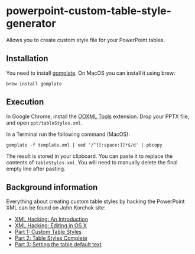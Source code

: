# powerpoint-custom-table-style-generator

Allows you to create custom style file for your PowerPoint tables.

## Installation

You need to install [gomplate](https://docs.gomplate.ca/). On MacOS you can install it using brew:
````
brew install gomplate
````

## Execution

In Google Chrome, install the [OOXML Tools](https://chrome.google.com/webstore/detail/ooxml-tools/bjmmjfdegplhkefakjkccocjanekbapn) extension. Drop your PPTX file, and open `ppt/tableStyles.xml`.

In a Terminal run the following command (MacOS):
````
gomplate -f template.xml | sed '/^[[:space:]]*$/d' | pbcopy
````

The result is stored in your clipboard. You can paste it to replace the contents of `tableStyles.xml`. You will need to manually delete the final empty line after pasting.

## Background information

Everything about creating custom table styles by hacking the PowerPoint XML can be found on John Korchok site:

- [XML Hacking: An Introduction](http://www.brandwares.com/bestpractices/2015/02/xml-hacking-an-introduction/)
- [XML Hacking: Editing in OS X](http://www.brandwares.com/bestpractices/2015/11/xml-hacking-editing-in-os-x/)
- [Part 1: Custom Table Styles](http://www.brandwares.com/bestpractices/2015/07/xml-hacking-custom-table-styles/)
- [Part 2: Table Styles Complete](http://www.brandwares.com/bestpractices/2015/08/xml-hacking-table-styles-complete/)
- [Part 3: Setting the table default text](http://www.brandwares.com/bestpractices/2015/03/xml-hacking-default-table-text/)

